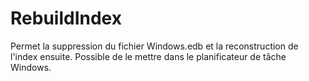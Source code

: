# RebuildIndex
Permet la suppression du fichier Windows.edb et la reconstruction de l'index ensuite. Possible de le mettre dans le planificateur de tâche Windows.
